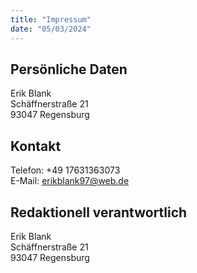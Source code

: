 ```yaml
---
title: "Impressum"
date: "05/03/2024"
---
```


## Persönliche Daten

Erik Blank </br>
Schäffnerstraße 21</br>
93047 Regensburg</br>

## Kontakt

Telefon: +49 17631363073</br>
E-Mail: erikblank97@web.de</br>

## Redaktionell verantwortlich

Erik Blank</br>
Schäffnerstraße 21</br>
93047 Regensburg</br>
